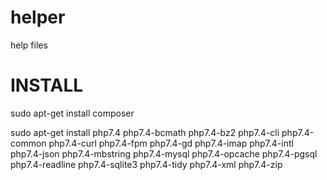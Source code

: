 # helper
help files

# INSTALL
sudo apt-get install composer

sudo apt-get install php7.4 php7.4-bcmath php7.4-bz2 php7.4-cli php7.4-common php7.4-curl php7.4-fpm php7.4-gd php7.4-imap php7.4-intl php7.4-json php7.4-mbstring php7.4-mysql php7.4-opcache php7.4-pgsql php7.4-readline php7.4-sqlite3 php7.4-tidy php7.4-xml php7.4-zip
